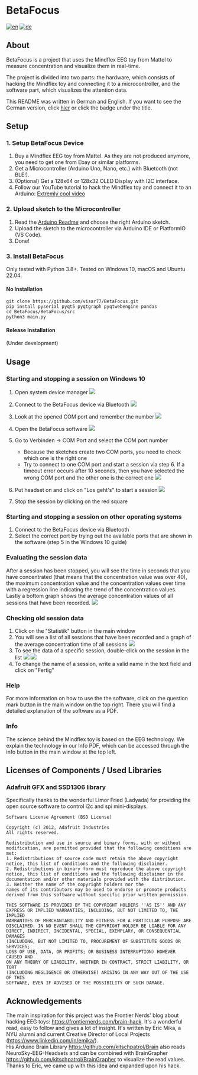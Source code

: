 # BetaFocus
[![en](https://img.shields.io/badge/lang-en-red.svg)](https://github.com/visar77/BetaFocus/blob/main/README.md)
[![de](https://img.shields.io/badge/lang-de-red.svg)](https://github.com/visar77/BetaFocus/blob/main/README.de.md)

## About
BetaFocus is a project that uses the Mindflex EEG toy from Mattel to measure concentration and visualize them in real-time. 

The project is divided into two parts: 
the hardware, which consists of hacking the Mindflex toy and connecting it to a microcontroller, and the software part, which visualizes the attention data.

This README was written in German and English. If you want to see the German version, click [hier](https://github.com/visar77/BetaFocus/blob/main/README.de.md) or click the badge under the title.

## Setup

### 1. Setup BetaFocus Device
1. Buy a Mindflex EEG toy from Mattel. As they are not produced anymore, you need to get one from Ebay or similar platforms.
2. Get a Microcontroller (Arduino Uno, Nano, etc.) with Bluetooth (not BLE!).
3. (Optional) Get a 128x64 or 128x32 OLED Display with I2C interface.
4. Follow our YouTube tutorial to hack the Mindflex toy and connect it to an Arduino: [Extremly cool video](https://youtube.com/HeGSPaNe2Dc)

### 2. Upload sketch to the Microcontroller
1. Read the [Arduino Readme](https://github.com/visar77/BetaFocus/blob/main/Arduino%20Sketches/README.md) and choose the right Arduino sketch.
2. Upload the sketch to the microcontroller via Arduino IDE or PlatformIO (VS Code).
3. Done!

### 3. Install BetaFocus
Only tested with Python 3.8+. Tested on Windows 10, macOS and Ubuntu 22.04.

#### No Installation
```shell
git clone https://github.com/visar77/BetaFocus.git
pip install pyserial pyqt5 pyqtgraph pyqtwebengine pandas 
cd BetaFocus/BetaFocus/src
python3 main.py
```

#### Release Installation
(Under development)

## Usage
### Starting and stopping a session on Windows 10
1. Open system device manager ![](Images/device_manager_before.png)
2. Connect to the BetaFocus device via Bluetooth ![](Images/connect_bluetooth.png)
3. Look at the opened COM port and remember the number ![](Images/device_manager_after.png)
4. Open the BetaFocus software ![](Images/main_connect.png)
5. Go to Verbinden -> COM Port and select the COM port number

   - Because the sketches create two COM ports, you need to check which one is the right one
   - Try to connect to one COM port and start a session via step 6. If a timeout error occurs after 10 seconds, then you have selected the wrong COM port and the other one is the correct one
   ![](Images/select_right_port.png)
6. Put headset on and click on "Los geht's" to start a session
   ![](Images/session_being_taken.png)
7. Stop the session by clicking on the red square

### Starting and stopping a session on other operating systems
1. Connect to the BetaFocus device via Bluetooth
2. Select the correct port by trying out the available ports that are shown in the software (step 5 in the Windows 10 guide)

### Evaluating the session data
After a session has been stopped, you will see the time in seconds that you have concentrated (that means that the concentration value was over 40), the maximum concentration value and the concentration values over time with a regression line indicating the trend of the concentration values.
Lastly a bottom graph shows the average concentration values of all sessions that have been recorded.
   ![](Images/evaluation.png)

### Checking old session data
1. Click on the "Statistik" button in the main window
2. You will see a list of all sessions that have been recorded and a graph of the average concentration time of all sessions ![](Images/archive.png)
3. To see the data of a specific session, double-click on the session in the list ![](Images/archive_select.png) ![](Images/evaluation_archive.png)
4. To change the name of a session, write a valid name in the text field and click on "Fertig"

### Help
For more information on how to use the the software, click on the question mark button in the main window on the top right. There you will find a detailed explanation of the software as a PDF.

### Info
The science behind the Mindflex toy is based on the EEG technology. We explain the technology in our Info PDF, which can be accessed through the info button in the main window at the top left.
## Licenses of Components / Used Libraries
### Adafruit GFX and SSD1306 library

Specifically thanks to the wonderful Limor Fried (Ladyada) for providing the open source software to control i2c and spi mini-displays.
```
Software License Agreement (BSD License)

Copyright (c) 2012, Adafruit Industries
All rights reserved.

Redistribution and use in source and binary forms, with or without
modification, are permitted provided that the following conditions are met:
1. Redistributions of source code must retain the above copyright
notice, this list of conditions and the following disclaimer.
2. Redistributions in binary form must reproduce the above copyright
notice, this list of conditions and the following disclaimer in the
documentation and/or other materials provided with the distribution.
3. Neither the name of the copyright holders nor the
names of its contributors may be used to endorse or promote products
derived from this software without specific prior written permission.

THIS SOFTWARE IS PROVIDED BY THE COPYRIGHT HOLDERS ''AS IS'' AND ANY
EXPRESS OR IMPLIED WARRANTIES, INCLUDING, BUT NOT LIMITED TO, THE IMPLIED
WARRANTIES OF MERCHANTABILITY AND FITNESS FOR A PARTICULAR PURPOSE ARE
DISCLAIMED. IN NO EVENT SHALL THE COPYRIGHT HOLDER BE LIABLE FOR ANY
DIRECT, INDIRECT, INCIDENTAL, SPECIAL, EXEMPLARY, OR CONSEQUENTIAL DAMAGES
(INCLUDING, BUT NOT LIMITED TO, PROCUREMENT OF SUBSTITUTE GOODS OR SERVICES;
LOSS OF USE, DATA, OR PROFITS; OR BUSINESS INTERRUPTION) HOWEVER CAUSED AND
ON ANY THEORY OF LIABILITY, WHETHER IN CONTRACT, STRICT LIABILITY, OR TORT
(INCLUDING NEGLIGENCE OR OTHERWISE) ARISING IN ANY WAY OUT OF THE USE OF THIS
SOFTWARE, EVEN IF ADVISED OF THE POSSIBILITY OF SUCH DAMAGE.
```
## Acknowledgements
The main inspiration for this project was the Frontier Nerds' blog about hacking EEG toys: https://frontiernerds.com/brain-hack. 
It's a wonderful read, easy to follow and gives a lot of insight.
It's written by Eric Mika, a NYU alumni and current Creative Director of Local Projects (https://www.linkedin.com/in/emika/). <br>
His Arduino Brain Library https://github.com/kitschpatrol/Brain also reads NeuroSky-EEG-Headsets and can be combined with BrainGrapher https://github.com/kitschpatrol/BrainGrapher to visualize the read values. <br>
Thanks to Eric, we came up with this idea and expanded upon his hack.

